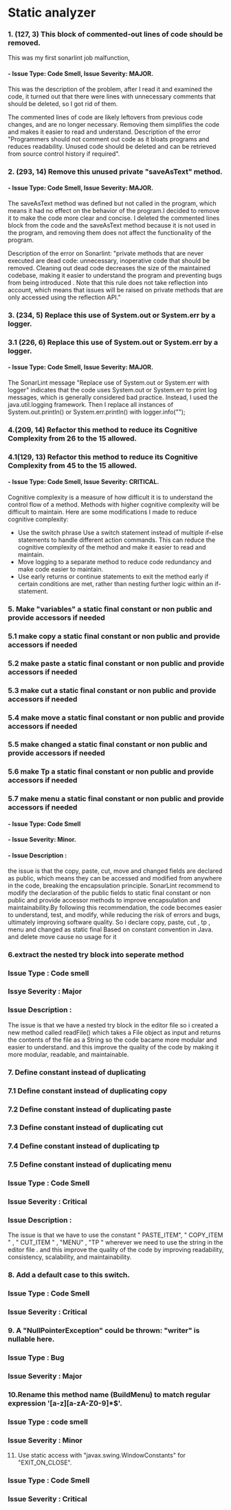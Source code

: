 # Static analyzer

### 1. (127, 3) This block of commented-out lines of code should be removed.
   This was my first sonarlint job malfunction,

#### - Issue Type: Code Smell, Issue Severity: MAJOR.
   This was the description of the problem, after I read it and examined the code, it turned out that there were lines with unnecessary comments that should be deleted, so I got rid of them.

The commented lines of code are likely leftovers from previous code changes, and are no longer necessary. Removing them simplifies the code and makes it easier to read and understand.
Description of the error "Programmers should not comment out code as it bloats programs and reduces readability.
Unused code should be deleted and can be retrieved from source control history if required".


### 2. (293, 14) Remove this unused private "saveAsText" method.
####   - Issue Type: Code Smell, Issue Severity: MAJOR.
   The saveAsText method was defined but not called in the program, which means it had no effect on the behavior of the program.I decided to remove it to make the code more clear and concise.
   I deleted the commented lines block from the code and the saveAsText method because it is not used in the program, and removing them does not affect the functionality of the program.

Description of the error on Sonarlint: "private methods that are never executed are dead code: unnecessary, inoperative code that should be removed. Cleaning out dead code decreases the size of the maintained codebase, making it easier to understand the program and preventing bugs from being introduced .
Note that this rule does not take reflection into account, which means that issues will be raised on private methods that are only accessed using the reflection API."

### 3. (234, 5) Replace this use of System.out or System.err by a logger.
### 3.1 (226, 6) Replace this use of System.out or System.err by a logger.
####  - Issue Type: Code Smell, Issue Severity: MAJOR.
   The SonarLint message "Replace use of System.out or System.err with logger" indicates that the code uses System.out or System.err to print log messages, which is generally considered bad practice. Instead, I used the java.util.logging framework.
   Then I replace all instances of System.out.println() or System.err.println() with logger.info("");

### 4.(209, 14) Refactor this method to reduce its Cognitive Complexity from 26 to the 15 allowed.
### 4.1(129, 13) Refactor this method to reduce its Cognitive Complexity from 45 to the 15 allowed. 
#### - Issue Type: Code Smell, Issue Severity: CRITICAL.
Cognitive complexity is a measure of how difficult it is to understand the control flow of a method. Methods with higher cognitive complexity will be difficult to maintain.
Here are some modifications I made to reduce cognitive complexity:

* Use the switch phrase
Use a switch statement instead of multiple if-else statements to handle different action commands. This can reduce the cognitive complexity of the method and make it easier to read and maintain.
* Move logging to a separate method to reduce code redundancy and make code easier to maintain.
* Use early returns or continue statements to exit the method early if certain conditions are met, rather than nesting further logic within an if-statement.

### 5. Make "variables" a static final constant or non public and provide accessors if needed
### 5.1 make copy a static final constant or non public and provide accessors if needed
### 5.2 make paste a static final constant or non public and provide accessors if needed
### 5.3 make cut a static final constant or non public and provide accessors if needed
### 5.4 make move a static final constant or non public and provide accessors if needed
### 5.5 make changed a static final constant or non public and provide accessors if needed
### 5.6 make Tp a static final constant or non public and provide accessors if needed
### 5.7 make menu a static final constant or non public and provide accessors if needed
#### - Issue Type: Code Smell
#### - Issue Severity: Minor.
#### - Issue Description : 
   the issue is that the copy, paste, cut, move and changed  fields are declared as public, which means they can be accessed and modified from anywhere in the code, breaking the encapsulation principle. SonarLint recommend to modify the declaration of the public fields to static final constant or non public and provide accessor methods to improve encapsulation and maintainability.By following this recommendation, the code becomes easier to understand, test, and modify, while reducing the risk of errors and bugs, ultimately improving software quality.
   So i declare copy, paste, cut , tp , menu and changed as static final Based on constant convention in Java.
   and delete move cause no usage for it 

### 6.extract the nested try block into seperate method 
### Issue Type : Code smell
### Issye Severity : Major
### Issue Description : 
   The issue is that we have a nested try block in the editor file so i created a new method called readFile() which takes a File object as input and returns the contents of the file as a String so the code bacame more modular and easier to understand.
   and this improve the quality of the code by making it more modular, readable, and maintainable.

### 7. Define constant instead of duplicating 
### 7.1 Define constant instead of duplicating copy 
### 7.2 Define constant instead of duplicating paste
### 7.3 Define constant instead of duplicating cut
### 7.4 Define constant instead of duplicating tp
### 7.5 Define constant instead of duplicating menu
### Issue Type : Code Smell 
### Issue Severity : Critical 
### Issue Description : 
The issue is that we have to use the constant  " PASTE_ITEM", " COPY_ITEM " , " CUT_ITEM " , "MENU" , "TP "  wherever we need to use the  string  in the editor file .
and this improve the quality of the code by improving readability, consistency, scalability, and maintainability.
### 8. Add a default case to this switch.
### Issue Type : Code Smell 
### Issue Severity : Critical 
### 9. A "NullPointerException" could be thrown: "writer" is nullable here.
### Issue Type : Bug
### Issue Severity : Major
### 10.Rename this method name (BuildMenu) to match regular expression '[a-z][a-zA-Z0-9]*$'.
### Issue Type : code smell
### Issue Severity : Minor
11. Use static access with "javax.swing.WindowConstants" for "EXIT_ON_CLOSE".
### Issue Type : Code Smell 
### Issue Severity : Critical 

